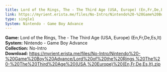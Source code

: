 ```yaml
---
title: Lord of the Rings, The - The Third Age (USA, Europe) (En,Fr,De,Es,It)
link: https://myrient.erista.me/files/No-Intro/Nintendo%20-%20Game%20Boy%20Advance/Lord%20of%20the%20Rings,%20The%20-%20The%20Third%20Age%20(USA,%20Europe)%20(En,Fr,De,Es,It).zip
type: single1
System: Nintendo - Game Boy Advance
---
```

<b>Game:</b> Lord of the Rings, The - The Third Age (USA, Europe) (En,Fr,De,Es,It)<br>
<b>System:</b> Nintendo - Game Boy Advance<br>
<b>Collection:</b> No-Intro<br>
<b>Download:</b> https://myrient.erista.me/files/No-Intro/Nintendo%20-%20Game%20Boy%20Advance/Lord%20of%20the%20Rings,%20The%20-%20The%20Third%20Age%20(USA,%20Europe)%20(En,Fr,De,Es,It).zip